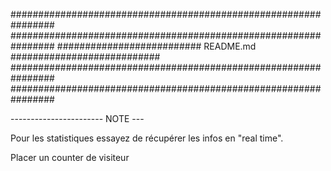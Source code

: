 ################################################################
################################################################
########################## README.md ###########################
################################################################
################################################################

----------------------- NOTE ---

Pour les statistiques essayez de récupérer les infos en "real time".

Placer un counter de visiteur

